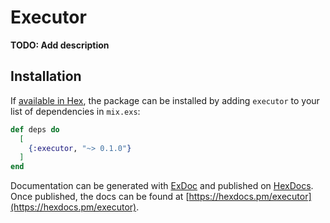 # Executor

**TODO: Add description**

## Installation

If [available in Hex](https://hex.pm/docs/publish), the package can be installed
by adding `executor` to your list of dependencies in `mix.exs`:

```elixir
def deps do
  [
    {:executor, "~> 0.1.0"}
  ]
end
```

Documentation can be generated with [ExDoc](https://github.com/elixir-lang/ex_doc)
and published on [HexDocs](https://hexdocs.pm). Once published, the docs can
be found at [https://hexdocs.pm/executor](https://hexdocs.pm/executor).


